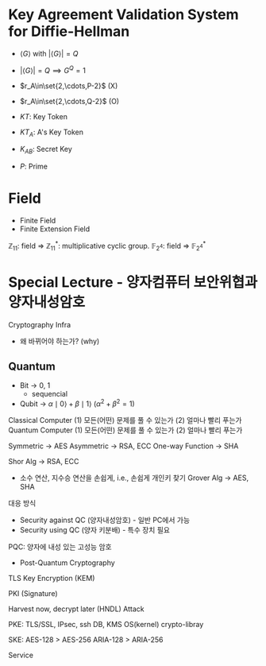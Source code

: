 
# Key Agreement Validation System for Diffie-Hellman

- $\langle G\rangle$ with $|\langle G\rangle|=Q$
- $|\langle G\rangle|=Q\implies G^Q=1$
- $r_A\in\set{2,\cdots,P-2}$ (X)
- $r_A\in\set{2,\cdots,Q-2}$ (O)


- $KT$: Key Token
- $KT_A$: A's Key Token
- $K_{AB}$: Secret Key
- $P$: Prime

# Field
- Finite Field
- Finite Extension Field

$\mathbb{Z}_{11}$: field => $\mathbb{Z}_{11}^*$: multiplicative cyclic group.
$\mathbb{F}_{2^{4}}$: field => $\mathbb{F}_{2^{4}}^*$ 

# Special Lecture - 양자컴퓨터 보안위협과 양자내성암호

Cryptography Infra

- 왜 바뀌어야 하는가? (why)

## Quantum

- Bit -> 0, 1
	- sequencial
- Qubit -> $\alpha\mid 0\rangle+\beta\mid 1\rangle$ ($\alpha^2+\beta^2=1$)

Classical Computer
	(1) 모든(어떤) 문제를 풀 수 있는가
	(2) 얼마나 빨리 푸는가
Quantum Computer
	(1) 모든(어떤) 문제를 풀 수 있는가
	(2) 얼마나 빨리 푸는가

Symmetric -> AES
Asymmetric -> RSA, ECC
One-way Function -> SHA

Shor Alg -> RSA, ECC
- 소수 연산, 지수승 연산을 손쉽게, i.e., 손쉽게 개인키 찾기
Grover Alg -> AES, SHA


대응 방식
- Security against QC (양자내성암호) - 일반 PC에서 가능
- Security using QC (양자 키분배) - 특수 장치 필요

PQC: 양자에 내성 있는 고성능 암호
- Post-Quantum Cryptography

TLS Key Encryption (KEM)

PKI (Signature)


Harvest now, decrypt later (HNDL) Attack

PKE:
TLS/SSL, IPsec, ssh
DB, KMS
OS(kernel) crypto-libray

SKE:
AES-128 > AES-256
ARIA-128 > ARIA-256

Service

